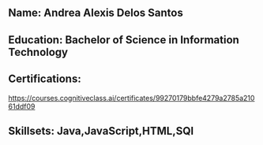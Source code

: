 ## Name: Andrea Alexis Delos Santos 
## Education: Bachelor of Science in Information Technology
## Certifications:
https://courses.cognitiveclass.ai/certificates/99270179bbfe4279a2785a21061ddf09
## Skillsets: Java,JavaScript,HTML,SQl




<!--
**andrealexisdelossantos/andrealexisdelossantos** is a ✨ _special_ ✨ repository because its `README.md` (this file) appears on your GitHub profile.

Here are some ideas to get you started:

- 🔭 I’m currently working on ...
- 🌱 I’m currently learning ...
- 👯 I’m looking to collaborate on ...
- 🤔 I’m looking for help with ...
- 💬 Ask me about ...
- 📫 How to reach me: ...
- 😄 Pronouns: ...
- ⚡ Fun fact: ...
-->
